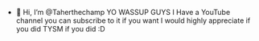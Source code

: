 - 👋 Hi, I’m @Taherthechamp
YO WASSUP GUYS 
I Have a YouTube channel you can subscribe to it if you want
I would highly appreciate if you did
TYSM if you did
:D

<!---
Taherthechamp/Taherthechamp is a ✨ special ✨ repository because its `README.md` (this file) appears on your GitHub profile.
You can click the Preview link to take a look at your changes.
--->
